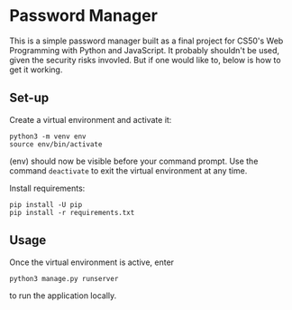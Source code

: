 # Password Manager

This is a simple password manager built as a final project for CS50's Web Programming with Python and JavaScript. It probably shouldn't be used, given the security risks invovled. But if one would like to, below is how to get it working.

## Set-up

Create a virtual environment and activate it: 

    python3 -m venv env
    source env/bin/activate

(env) should now be visible before your command prompt. Use the command `deactivate` to exit the virtual environment at any time. 

Install requirements:

    pip install -U pip
    pip install -r requirements.txt
 
## Usage

Once the virtual environment is active, enter
    
    python3 manage.py runserver

to run the application locally. 
